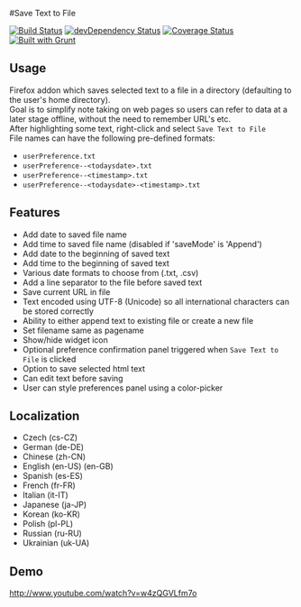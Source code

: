 #Save Text to File

[![Build Status](https://travis-ci.org/bobbyrne01/save-text-to-file-firefox.svg?branch=master)](https://travis-ci.org/bobbyrne01/save-text-to-file-firefox)
[![devDependency Status](https://david-dm.org/bobbyrne01/save-text-to-file-firefox/dev-status.svg)](https://david-dm.org/bobbyrne01/save-text-to-file-firefox#info=devDependencies)
[![Coverage Status](https://coveralls.io/repos/bobbyrne01/save-text-to-file-firefox/badge.svg)](https://coveralls.io/r/bobbyrne01/save-text-to-file-firefox)
[![Built with Grunt](https://cdn.gruntjs.com/builtwith.png)](http://gruntjs.com/)

## Usage

Firefox addon which saves selected text to a file in a directory (defaulting to the user's home directory).<br/>
Goal is to simplify note taking on web pages so users can refer to data at a later stage offline, without the need to remember URL's etc.<br/>
After highlighting some text, right-click and select `Save Text to File`<br/>
File names can have the following pre-defined formats:
- `userPreference.txt`
- `userPreference--<todaysdate>.txt`
- `userPreference--<timestamp>.txt`
- `userPreference--<todaysdate>-<timestamp>.txt`

## Features

- Add date to saved file name
- Add time to saved file name (disabled if 'saveMode' is 'Append')
- Add date to the beginning of saved text
- Add time to the beginning of saved text
- Various date formats to choose from (.txt, .csv)
- Add a line separator to the file before saved text
- Save current URL in file
- Text encoded using UTF-8 (Unicode) so all international characters can be stored correctly
- Ability to either append text to existing file or create a new file
- Set filename same as pagename
- Show/hide widget icon
- Optional preference confirmation panel triggered when `Save Text to File` is clicked
- Option to save selected html text
- Can edit text before saving
- User can style preferences panel using a color-picker

## Localization

- Czech (cs-CZ)
- German (de-DE)
- Chinese (zh-CN)
- English (en-US) (en-GB)
- Spanish (es-ES)
- French (fr-FR)
- Italian (it-IT)
- Japanese (ja-JP)
- Korean (ko-KR)
- Polish (pl-PL)
- Russian (ru-RU)
- Ukrainian (uk-UA)

## Demo

http://www.youtube.com/watch?v=w4zQGVLfm7o
